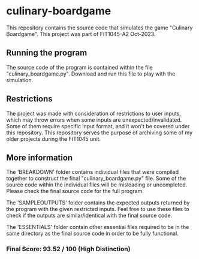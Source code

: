 # culinary-boardgame
This repository contains the source code that simulates the game "Culinary Boardgame". This project was part of FIT1045-A2 Oct-2023.

## Running the program
The source code of the program is contained within the file "culinary_boardgame.py". Download and run this file to play with the simulation. 

## Restrictions
The project was made with consideration of restrictions to user inputs, which may throw errors when some inputs are unexpected/invalidated. Some of them require specific input format, and it won't be covered under this repository. This repository serves the purpose of archiving some of my older projects during the FIT1045 unit.

## More information
The 'BREAKDOWN' folder contains individual files that were compiled together to construct the final "culinary_boardgame.py" file. Some of the source code within the individual files will be misleading or uncompleted. Please check the final source code for the full program.

The 'SAMPLEOUTPUTS' folder contains the expected outputs returned by the program with the given restricted inputs. Feel free to use these files to check if the outputs are similar/identical with the final source code.

The 'ESSENTIALS' folder contain other essential files required to be in the same directory as the final source code in order to be fully functional.

### Final Score: 93.52 / 100 (High Distinction)
